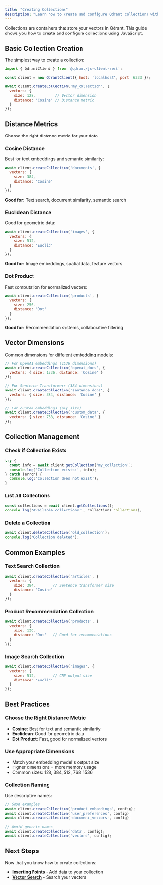 ```yaml
---
title: "Creating Collections"
description: "Learn how to create and configure Qdrant collections with JavaScript"
---
```


Collections are containers that store your vectors in Qdrant. This guide shows you how to create and configure collections using JavaScript.

## Basic Collection Creation

The simplest way to create a collection:

```javascript
import { QdrantClient } from '@qdrant/js-client-rest';

const client = new QdrantClient({ host: 'localhost', port: 6333 });

await client.createCollection('my_collection', {
  vectors: {
    size: 128,         // Vector dimension
    distance: 'Cosine' // Distance metric
  }
});
```

## Distance Metrics

Choose the right distance metric for your data:

### Cosine Distance

Best for text embeddings and semantic similarity:

```javascript
await client.createCollection('documents', {
  vectors: {
    size: 384,
    distance: 'Cosine'
  }
});
```

**Good for:** Text search, document similarity, semantic search

### Euclidean Distance

Good for geometric data:

```javascript
await client.createCollection('images', {
  vectors: {
    size: 512,
    distance: 'Euclid'
  }
});
```

**Good for:** Image embeddings, spatial data, feature vectors

### Dot Product

Fast computation for normalized vectors:

```javascript
await client.createCollection('products', {
  vectors: {
    size: 256,
    distance: 'Dot'
  }
});
```

**Good for:** Recommendation systems, collaborative filtering

## Vector Dimensions

Common dimensions for different embedding models:

```javascript
// For OpenAI embeddings (1536 dimensions)
await client.createCollection('openai_docs', {
  vectors: { size: 1536, distance: 'Cosine' }
});

// For Sentence Transformers (384 dimensions)
await client.createCollection('sentence_docs', {
  vectors: { size: 384, distance: 'Cosine' }
});

// For custom embeddings (any size)
await client.createCollection('custom_data', {
  vectors: { size: 768, distance: 'Cosine' }
});
```

## Collection Management

### Check if Collection Exists

```javascript
try {
  const info = await client.getCollection('my_collection');
  console.log('Collection exists:', info);
} catch (error) {
  console.log('Collection does not exist');
}
```

### List All Collections

```javascript
const collections = await client.getCollections();
console.log('Available collections:', collections.collections);
```

### Delete a Collection

```javascript
await client.deleteCollection('old_collection');
console.log('Collection deleted');
```

## Common Examples

### Text Search Collection

```javascript
await client.createCollection('articles', {
  vectors: {
    size: 384,        // Sentence transformer size
    distance: 'Cosine'
  }
});
```

### Product Recommendation Collection

```javascript
await client.createCollection('products', {
  vectors: {
    size: 128,
    distance: 'Dot'   // Good for recommendations
  }
});
```

### Image Search Collection

```javascript
await client.createCollection('images', {
  vectors: {
    size: 512,        // CNN output size
    distance: 'Euclid'
  }
});
```

## Best Practices

### Choose the Right Distance Metric
- **Cosine**: Best for text and semantic similarity
- **Euclidean**: Good for geometric data  
- **Dot Product**: Fast, good for normalized vectors

### Use Appropriate Dimensions
- Match your embedding model's output size
- Higher dimensions = more memory usage
- Common sizes: 128, 384, 512, 768, 1536

### Collection Naming
Use descriptive names:

```javascript
// Good examples
await client.createCollection('product_embeddings', config);
await client.createCollection('user_preferences', config);
await client.createCollection('document_vectors', config);

// Avoid generic names
await client.createCollection('data', config);
await client.createCollection('vectors', config);
```

## Next Steps

Now that you know how to create collections:

- **[Inserting Points](/points/inserting/)** - Add data to your collection
- **[Vector Search](/search/vector-search/)** - Search your vectors
